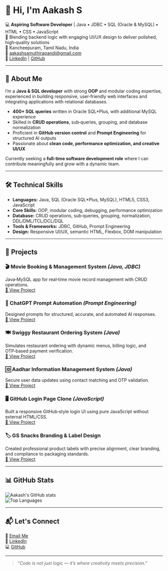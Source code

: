 # 👋 Hi, I'm Aakash S

💻 **Aspiring Software Developer** | Java • JDBC • SQL (Oracle & MySQL) • HTML • CSS • JavaScript  
🎯 Blending backend logic with engaging UI/UX design to deliver polished, high‑quality solutions  
📍 Kancheepuram, Tamil Nadu, India  
📧 [aakashsamuthirapandi@gmail.com](mailto:aakashsamuthirapandi@gmail.com)  
🔗 [LinkedIn](https://linkedin.com/in/aakash-s-a253822b3) | [GitHub](https://github.com/AakashSak)

---

## 🚀 About Me

I’m a **Java & SQL developer** with strong **OOP** and modular coding expertise, experienced in building responsive, user‑friendly web interfaces and integrating applications with relational databases.  

- **400+ SQL queries** written in Oracle SQL\*Plus, with additional MySQL experience  
- Skilled in **CRUD operations**, sub‑queries, grouping, and database normalization  
- Proficient in **GitHub version control** and **Prompt Engineering** for structured AI outputs  
- Passionate about **clean code, performance optimization, and creative UI/UX**  

Currently seeking a **full‑time software development role** where I can contribute meaningfully and grow with a dynamic team.

---

## 🛠 Technical Skills

- **Languages:** Java, SQL (Oracle SQL\*Plus, MySQL), HTML5, CSS3, JavaScript  
- **Core Skills:** OOP, modular coding, debugging, performance optimization  
- **Database:** CRUD operations, sub‑queries, grouping, normalization, DDL/DML/TCL/DCL/DQL  
- **Tools & Frameworks:** JDBC, GitHub, Prompt Engineering  
- **Design:** Responsive UI/UX, semantic HTML, Flexbox, DOM manipulation

---

## 💼 Projects

### 🎬 Movie Booking & Management System *(Java, JDBC)*  
Java‑MySQL app for real‑time movie record management with CRUD operations.  
[🔗 View Project](#)

### 🤖 ChatGPT Prompt Automation *(Prompt Engineering)*  
Designed prompts for structured, accurate, and automated AI responses.  
[🔗 View Project](#)

### 🍽 Swiggy Restaurant Ordering System *(Java)*  
Simulates restaurant ordering with dynamic menus, billing logic, and OTP‑based payment verification.  
[🔗 View Project](#)

### 🆔 Aadhar Information Management System *(Java)*  
Secure user data updates using contact matching and OTP validation.  
[🔗 View Project](#)

### 🖥 GitHub Login Page Clone *(JavaScript)*  
Built a responsive GitHub‑style login UI using pure JavaScript without external HTML/CSS.  
[🔗 View Project](#)

### 🏷 GS Snacks Branding & Label Design  
Created professional product labels with precise alignment, clear branding, and compliance to packaging standards.  
[🔗 View Project](#)

---

## 📊 GitHub Stats

![Aakash's GitHub stats](https://github-readme-stats.vercel.app/api?username=AakashSak&show_icons=true&theme=tokyonight)  
![Top Languages](https://github-readme-stats.vercel.app/api/top-langs/?username=AakashSak&layout=compact&theme=tokyonight)

---

## 📬 Let's Connect

📧 [Email Me](mailto:aakashsamuthirapandi@gmail.com)  
🔗 [LinkedIn](https://linkedin.com/in/aakash-s-a253822b3)  
💻 [GitHub](https://github.com/AakashSak)

---

> *"Code is not just logic — it’s where creativity meets precision."*
